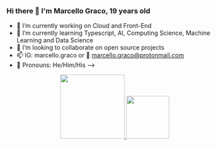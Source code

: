### Hi there 👋 I'm Marcello Graco, 19 years old

- 🔭 I’m currently working on Cloud and Front-End
- 🌱 I’m currently learning Typescript, AI, Computing Science, Machine Learning and Data Science
- 👯 I’m looking to collaborate on  open source projects
- 📫 IG: marcello.graco or 📨 marcello.graco@protonmail.com
- 🧒 Pronouns: He/Him/His
-->


<div align="center">
  <a href="https://github.com/MarGraco">
  <img height="150cm" src="https://github-readme-stats.vercel.app/api?username=MarGraco&show_icons=true&theme=dark&include_all_commits=true&count_private=true"/>
  <img height="100em" src="https://github-readme-stats.vercel.app/api/top-langs/?username=MarGraco&layout=compact&langs_count=7&theme=dark"/>
</div>

